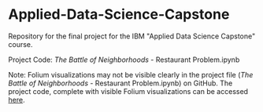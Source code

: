 # Applied-Data-Science-Capstone
Repository for the final project for the IBM "Applied Data Science Capstone" course.

Project Code: _The Battle of Neighborhoods_ - Restaurant Problem.ipynb

Note: Folium visualizations may not be visible clearly in the project file (_The Battle of Neighborhoods_ - Restaurant Problem.ipynb) on GitHub. The project code, complete with visible Folium visualizations can be accessed [here](https://eu-gb.dataplatform.cloud.ibm.com/analytics/notebooks/v2/99a93954-ba52-4f1d-862d-00de1bacff60/view?access_token=ffdb469bb04887732afbe582c6b16854f799a7070cbd1030eb30499ff9262ee9).
